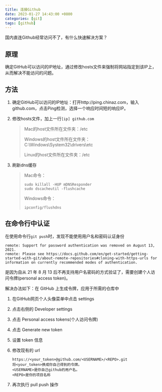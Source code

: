 ```yaml
---
title: 连接Github
date: 2023-01-27 14:43:00 +0800
categories: [git]
tags: [github]
---
```


国内直连Github经常访问不了，有什么快速解决方案？

## 原理

确定GitHub可以访问的IP地址，通过修改hosts文件来强制将网站指定到该IP上，从而解决不能访问的问题。

## 方法

1.   确定GitHub可以访问的IP地址：打开http://ping.chinaz.com，输入github.com，点击Ping检测，选择一个响应时间短的响应IP。

2.   修改hosts文件，加上一行`[ip] github.com`

     >Mac的host文件所在文件夹：/etc
     >
     >Windows的host文件所在文件夹：C:\Windows\System32\drivers\etc
     >
     >Linux的host文件所在文件夹：/etc

3.   刷新dns缓存

     >Mac命令：
     >
     >```
     >sudo killall -HUP mDNSResponder
     >sudo dscacheutil -flushcache
     >```
     >
     >Windows命令：
     >
     >```
     >ipconfig/flushdns
     >```

## 在命令行中认证

在使用命令行`git push`时，发现不能使用用户名和密码认证身份

```
remote: Support for password authentication was removed on August 13, 2021.
remote: Please see https://docs.github.com/en/get-started/getting-started-with-git/about-remote-repositories#cloning-with-https-urls for information on currently recommended modes of authentication.
```

是因为自从 21 年 8 月 13 后不再支持用户名密码的方式验证了，需要创建个人访问令牌(personal access token)。

解决办法如下：在 GitHub 上生成令牌，应用于所需的仓库中

1.   在GitHub网页个人头像菜单中点击 settings

2.   点击右侧的 Developer settings

3.   点击 Personal access tokens(个人访问令牌)

4.   点击 Generate new token

5.   设置 token 信息

6.   修改现有的 url

     ```
     https://<your_token>@github.com/<USERNAME>/<REPO>.git
     将<your_token>换成你自己得到的令牌。
     <USERNAME>是你自己github的用户名。
     <REPO>是你的项目名称
     ```

7.   再次执行 pull push 操作


